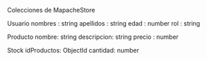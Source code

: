 Colecciones de MapacheStore

Usuario
nombres : string
apellidos : string
edad : number
rol : string

Producto
nombre: string
descripcion: string
precio : number

Stock
idProductos: ObjectId
cantidad: number
